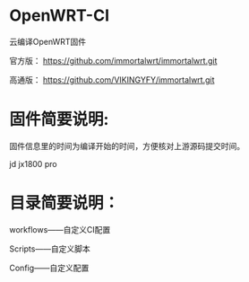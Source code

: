 # OpenWRT-CI
云编译OpenWRT固件

官方版：
https://github.com/immortalwrt/immortalwrt.git

高通版：
https://github.com/VIKINGYFY/immortalwrt.git

# 固件简要说明:

固件信息里的时间为编译开始的时间，方便核对上游源码提交时间。

jd jx1800 pro

# 目录简要说明：

workflows——自定义CI配置

Scripts——自定义脚本

Config——自定义配置
